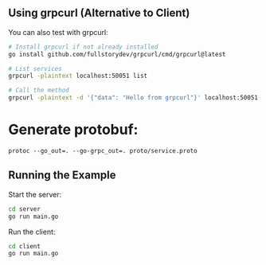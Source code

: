 ## Using grpcurl (Alternative to Client)
You can also test with grpcurl:

```bash
# Install grpcurl if not already installed
go install github.com/fullstorydev/grpcurl/cmd/grpcurl@latest

# List services
grpcurl -plaintext localhost:50051 list

# Call the method
grpcurl -plaintext -d '{"data": "Hello from grpcurl"}' localhost:50051 example.SecureService/ProcessData
```

# Generate protobuf:
```
protoc --go_out=. --go-grpc_out=. proto/service.proto
```

## Running the Example
Start the server:

```bash
cd server
go run main.go
```

Run the client:

```bash
cd client
go run main.go
```

